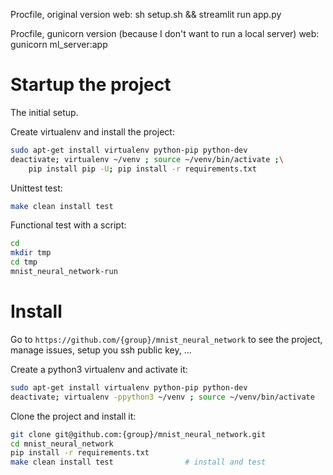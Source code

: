 Procfile, original version
web: sh setup.sh && streamlit run app.py

Procfile, gunicorn version (because I don't want to run a local server)
web: gunicorn ml_server:app

# Startup the project

The initial setup.

Create virtualenv and install the project:
```bash
sudo apt-get install virtualenv python-pip python-dev
deactivate; virtualenv ~/venv ; source ~/venv/bin/activate ;\
    pip install pip -U; pip install -r requirements.txt
```

Unittest test:
```bash
make clean install test
```

Functional test with a script:

```bash
cd
mkdir tmp
cd tmp
mnist_neural_network-run
```

# Install

Go to `https://github.com/{group}/mnist_neural_network` to see the project, manage issues,
setup you ssh public key, ...

Create a python3 virtualenv and activate it:

```bash
sudo apt-get install virtualenv python-pip python-dev
deactivate; virtualenv -ppython3 ~/venv ; source ~/venv/bin/activate
```

Clone the project and install it:

```bash
git clone git@github.com:{group}/mnist_neural_network.git
cd mnist_neural_network
pip install -r requirements.txt
make clean install test                # install and test
```
